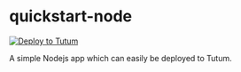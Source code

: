 # quickstart-node

[![Deploy to Tutum](https://s.tutum.co/deploy-to-tutum.svg)](https://dashboard.tutum.co/stack/deploy/)

A simple Nodejs app which can easily be deployed to Tutum.

